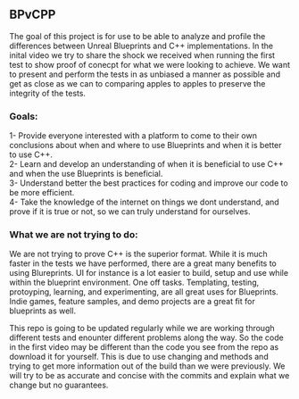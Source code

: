 <h2> BPvCPP </h2>
The goal of this project is for use to be able to analyze and profile the differences between Unreal Blueprints and C++ implementations. 
In the inital video we try to share the shock we received when running the first test to show proof of conecpt for what we were looking to achieve.
We want to present and perform the tests in as unbiased a manner as possible and get as close as we can to comparing apples to apples to preserve the integrity of the tests.

<h3>Goals:</h3>
1- Provide everyone interested with a platform to come to their own conclusions about when and where to use Blueprints and when it is better to use C++.<br>
2- Learn and develop an understanding of when it is beneficial to use C++ and when the use Blueprints is beneficial.<br>
3- Understand better the best practices for coding and improve our code to be more efficient.<br>
4- Take the knowledge of the internet on things we dont understand, and prove if it is true or not, so we can truly understand for ourselves.<br>

<h3>What we are not trying to do:</h3>
We are not trying to prove C++ is the superior format. While it is much faster in the tests we have performed, there are a great many benefits to using Blureprints.
UI for instance is a lot easier to build, setup and use while within the blueprint environment. One off tasks. Templating, testing, protoyping, learning, and experimenting,
are all great uses for Blueprints. Indie games, feature samples,  and demo projects are a great fit for blueprints as well.



This repo is going to be updated regularly while we are working through different tests and enounter different problems along the way. 
So the code in the first video may be different than the code you see from the repo as download it for yourself. This is due to use changing and methods and trying to get more 
information out of the build than we were previously. We will try to be as accurate and concise with the commits and explain what we change but no guarantees. 
